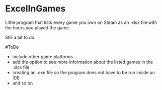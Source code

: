 # ExcelInGames

Little program that lists every game you own on Steam as an .xlsx file with the hours you played the game.

Still a bit to do.

#ToDo
- include other game platforms
- add the option to see more information about the listed games in the .xlsx file
- creating an .exe file so the program does not have to be run inside an IDE
- and so on
